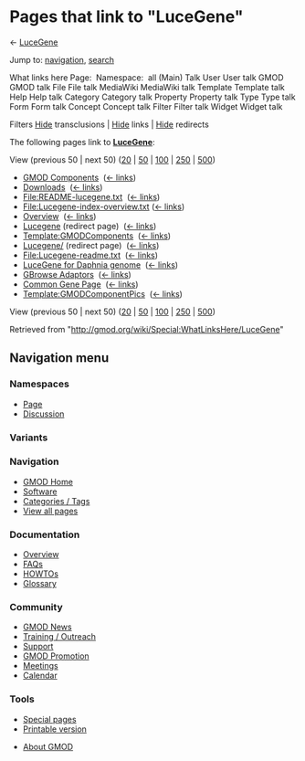 <div id="mw-page-base" class="noprint">

</div>

<div id="mw-head-base" class="noprint">

</div>

<div id="content" class="mw-body" role="main">

<span id="top"></span>

<div id="mw-js-message" style="display:none;">

</div>



# <span dir="auto">Pages that link to "LuceGene"</span>

<div id="bodyContent">

<div id="contentSub">

← [LuceGene](/wiki/LuceGene "LuceGene")

</div>

<div id="jump-to-nav" class="mw-jump">

Jump to: [navigation](#mw-navigation), [search](#p-search)

</div>

<div id="mw-content-text">

What links here Page:  Namespace:  all (Main) Talk User User talk GMOD
GMOD talk File File talk MediaWiki MediaWiki talk Template Template talk
Help Help talk Category Category talk Property Property talk Type Type
talk Form Form talk Concept Concept talk Filter Filter talk Widget
Widget talk

Filters
[Hide](/mediawiki/index.php?title=Special:WhatLinksHere/LuceGene&hidetrans=1 "Special:WhatLinksHere/LuceGene")
transclusions \|
[Hide](/mediawiki/index.php?title=Special:WhatLinksHere/LuceGene&hidelinks=1 "Special:WhatLinksHere/LuceGene")
links \|
[Hide](/mediawiki/index.php?title=Special:WhatLinksHere/LuceGene&hideredirs=1 "Special:WhatLinksHere/LuceGene")
redirects

The following pages link to **[LuceGene](/wiki/LuceGene "LuceGene")**:

View (previous 50 \| next 50)
([20](/mediawiki/index.php?title=Special:WhatLinksHere/LuceGene&limit=20 "Special:WhatLinksHere/LuceGene")
\|
[50](/mediawiki/index.php?title=Special:WhatLinksHere/LuceGene&limit=50 "Special:WhatLinksHere/LuceGene")
\|
[100](/mediawiki/index.php?title=Special:WhatLinksHere/LuceGene&limit=100 "Special:WhatLinksHere/LuceGene")
\|
[250](/mediawiki/index.php?title=Special:WhatLinksHere/LuceGene&limit=250 "Special:WhatLinksHere/LuceGene")
\|
[500](/mediawiki/index.php?title=Special:WhatLinksHere/LuceGene&limit=500 "Special:WhatLinksHere/LuceGene"))

- [GMOD Components](/wiki/GMOD_Components "GMOD Components") ‎
  <span class="mw-whatlinkshere-tools">([←
  links](/mediawiki/index.php?title=Special:WhatLinksHere&target=GMOD+Components "Special:WhatLinksHere"))</span>
- [Downloads](/wiki/Downloads "Downloads") ‎
  <span class="mw-whatlinkshere-tools">([←
  links](/mediawiki/index.php?title=Special:WhatLinksHere&target=Downloads "Special:WhatLinksHere"))</span>
- [File:README-lucegene.txt](/wiki/File:README-lucegene.txt "File:README-lucegene.txt")
  ‎ <span class="mw-whatlinkshere-tools">([←
  links](/mediawiki/index.php?title=Special:WhatLinksHere&target=File%3AREADME-lucegene.txt "Special:WhatLinksHere"))</span>
- [File:Lucegene-index-overview.txt](/wiki/File:Lucegene-index-overview.txt "File:Lucegene-index-overview.txt")
  ‎ <span class="mw-whatlinkshere-tools">([←
  links](/mediawiki/index.php?title=Special:WhatLinksHere&target=File%3ALucegene-index-overview.txt "Special:WhatLinksHere"))</span>
- [Overview](/wiki/Overview "Overview") ‎
  <span class="mw-whatlinkshere-tools">([←
  links](/mediawiki/index.php?title=Special:WhatLinksHere&target=Overview "Special:WhatLinksHere"))</span>
- [Lucegene](/mediawiki/index.php?title=Lucegene&redirect=no "Lucegene")
  (redirect page) ‎ <span class="mw-whatlinkshere-tools">([←
  links](/mediawiki/index.php?title=Special:WhatLinksHere&target=Lucegene "Special:WhatLinksHere"))</span>
- [Template:GMODComponents](/wiki/Template:GMODComponents "Template:GMODComponents")
  ‎ <span class="mw-whatlinkshere-tools">([←
  links](/mediawiki/index.php?title=Special:WhatLinksHere&target=Template%3AGMODComponents "Special:WhatLinksHere"))</span>
- [Lucegene/](/mediawiki/index.php?title=Lucegene/&redirect=no "Lucegene/")
  (redirect page) ‎ <span class="mw-whatlinkshere-tools">([←
  links](/mediawiki/index.php?title=Special:WhatLinksHere&target=Lucegene%2F "Special:WhatLinksHere"))</span>
- [File:Lucegene-readme.txt](/wiki/File:Lucegene-readme.txt "File:Lucegene-readme.txt")
  ‎ <span class="mw-whatlinkshere-tools">([←
  links](/mediawiki/index.php?title=Special:WhatLinksHere&target=File%3ALucegene-readme.txt "Special:WhatLinksHere"))</span>
- [LuceGene for Daphnia
  genome](/wiki/LuceGene_for_Daphnia_genome "LuceGene for Daphnia genome")
  ‎ <span class="mw-whatlinkshere-tools">([←
  links](/mediawiki/index.php?title=Special:WhatLinksHere&target=LuceGene+for+Daphnia+genome "Special:WhatLinksHere"))</span>
- [GBrowse Adaptors](/wiki/GBrowse_Adaptors "GBrowse Adaptors") ‎
  <span class="mw-whatlinkshere-tools">([←
  links](/mediawiki/index.php?title=Special:WhatLinksHere&target=GBrowse+Adaptors "Special:WhatLinksHere"))</span>
- [Common Gene Page](/wiki/Common_Gene_Page "Common Gene Page") ‎
  <span class="mw-whatlinkshere-tools">([←
  links](/mediawiki/index.php?title=Special:WhatLinksHere&target=Common+Gene+Page "Special:WhatLinksHere"))</span>
- [Template:GMODComponentPics](/wiki/Template:GMODComponentPics "Template:GMODComponentPics")
  ‎ <span class="mw-whatlinkshere-tools">([←
  links](/mediawiki/index.php?title=Special:WhatLinksHere&target=Template%3AGMODComponentPics "Special:WhatLinksHere"))</span>

View (previous 50 \| next 50)
([20](/mediawiki/index.php?title=Special:WhatLinksHere/LuceGene&limit=20 "Special:WhatLinksHere/LuceGene")
\|
[50](/mediawiki/index.php?title=Special:WhatLinksHere/LuceGene&limit=50 "Special:WhatLinksHere/LuceGene")
\|
[100](/mediawiki/index.php?title=Special:WhatLinksHere/LuceGene&limit=100 "Special:WhatLinksHere/LuceGene")
\|
[250](/mediawiki/index.php?title=Special:WhatLinksHere/LuceGene&limit=250 "Special:WhatLinksHere/LuceGene")
\|
[500](/mediawiki/index.php?title=Special:WhatLinksHere/LuceGene&limit=500 "Special:WhatLinksHere/LuceGene"))

</div>

<div class="printfooter">

Retrieved from "<http://gmod.org/wiki/Special:WhatLinksHere/LuceGene>"

</div>

<div id="catlinks" class="catlinks catlinks-allhidden">

</div>

<div class="visualClear">

</div>

</div>

</div>

<div id="mw-navigation">

## Navigation menu

<div id="mw-head">



<div id="left-navigation">

<div id="p-namespaces" class="vectorTabs" role="navigation"
aria-labelledby="p-namespaces-label">

### Namespaces

- <span id="ca-nstab-main"><a href="/wiki/LuceGene" accesskey="c"
  title="View the content page [c]">Page</a></span>
- <span id="ca-talk"><a href="/wiki/Talk:LuceGene" accesskey="t"
  title="Discussion about the content page [t]">Discussion</a></span>

</div>

<div id="p-variants" class="vectorMenu emptyPortlet" role="navigation"
aria-labelledby="p-variants-label">

### 

### Variants[](#)

<div class="menu">

</div>

</div>

</div>

<div id="right-navigation">





</div>



</div>

</div>

</div>

<div id="mw-panel">

<div id="p-logo" role="banner">

<a href="/wiki/Main_Page"
style="background-image: url(http://gmod.org/images/GMOD-cogs.png);"
title="Visit the main page"></a>

</div>

<div id="p-Navigation" class="portal" role="navigation"
aria-labelledby="p-Navigation-label">

### Navigation

<div class="body">

- <span id="n-GMOD-Home">[GMOD Home](/wiki/Main_Page)</span>
- <span id="n-Software">[Software](/wiki/GMOD_Components)</span>
- <span id="n-Categories-.2F-Tags">[Categories /
  Tags](/wiki/Categories)</span>
- <span id="n-View-all-pages">[View all
  pages](/wiki/Special:AllPages)</span>

</div>

</div>

<div id="p-Documentation" class="portal" role="navigation"
aria-labelledby="p-Documentation-label">

### Documentation

<div class="body">

- <span id="n-Overview">[Overview](/wiki/Overview)</span>
- <span id="n-FAQs">[FAQs](/wiki/Category:FAQ)</span>
- <span id="n-HOWTOs">[HOWTOs](/wiki/Category:HOWTO)</span>
- <span id="n-Glossary">[Glossary](/wiki/Glossary)</span>

</div>

</div>

<div id="p-Community" class="portal" role="navigation"
aria-labelledby="p-Community-label">

### Community

<div class="body">

- <span id="n-GMOD-News">[GMOD News](/wiki/GMOD_News)</span>
- <span id="n-Training-.2F-Outreach">[Training /
  Outreach](/wiki/Training_and_Outreach)</span>
- <span id="n-Support">[Support](/wiki/Support)</span>
- <span id="n-GMOD-Promotion">[GMOD
  Promotion](/wiki/GMOD_Promotion)</span>
- <span id="n-Meetings">[Meetings](/wiki/Meetings)</span>
- <span id="n-Calendar">[Calendar](/wiki/Calendar)</span>

</div>

</div>

<div id="p-tb" class="portal" role="navigation"
aria-labelledby="p-tb-label">

### Tools

<div class="body">

- <span id="t-specialpages"><a href="/wiki/Special:SpecialPages" accesskey="q"
  title="A list of all special pages [q]">Special pages</a></span>
- <span id="t-print"><a
  href="/mediawiki/index.php?title=Special:WhatLinksHere/LuceGene&amp;printable=yes"
  rel="alternate" accesskey="p"
  title="Printable version of this page [p]">Printable version</a></span>

</div>

</div>

</div>

</div>

<div id="footer" role="contentinfo">

- <span id="footer-places-about">[About
  GMOD](/wiki/GMOD:About "GMOD:About")</span>

<!-- -->






</div>
